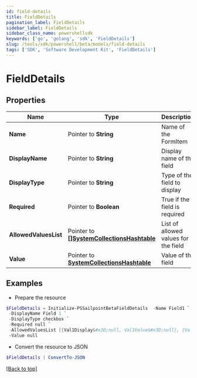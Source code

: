 ```yaml
---
id: field-details
title: FieldDetails
pagination_label: FieldDetails
sidebar_label: FieldDetails
sidebar_class_name: powershellsdk
keywords: ['go', 'golang', 'sdk', 'FieldDetails'] 
slug: /tools/sdk/powershell/beta/models/field-details
tags: ['SDK', 'Software Development Kit', 'FieldDetails']
---
```



# FieldDetails

## Properties

Name | Type | Description | Notes
------------ | ------------- | ------------- | -------------
**Name** |  Pointer to **String** | Name of the FormItem | [optional] 
**DisplayName** |  Pointer to **String** | Display name of the field | [optional] 
**DisplayType** |  Pointer to **String** | Type of the field to display | [optional] 
**Required** |  Pointer to **Boolean** | True if the field is required | [optional] 
**AllowedValuesList** |  Pointer to [**[]SystemCollectionsHashtable**](system-collections-hashtable) | List of allowed values for the field | [optional] 
**Value** |  Pointer to [**SystemCollectionsHashtable**](system-collections-hashtable) | Value of the field | [optional] 

## Examples

- Prepare the resource
```powershell
$FieldDetails = Initialize-PSSailpointBetaFieldDetails  -Name Field1 `
 -DisplayName Field 1 `
 -DisplayType checkbox `
 -Required null `
 -AllowedValuesList [{Val1Display&#x3D;null, Val1Value&#x3D;null}, {Val2Display&#x3D;null, Val2Value&#x3D;null}] `
 -Value null
```

- Convert the resource to JSON
```powershell
$FieldDetails | ConvertTo-JSON
```


[[Back to top]](#) 


